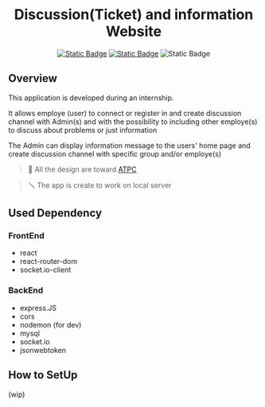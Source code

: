 <h1 align="center">
Discussion(Ticket) and information Website
</h1>

<center>


[![Static Badge](https://img.shields.io/badge/Made%20By-R%C3%A0f-blue?style=for-the-badge&labelColor=white&color=purple)](https://github.com/raphael-tlm)
[![Static Badge](https://img.shields.io/badge/Made%20For-ATPC-blue?style=for-the-badge&labelColor=black&color=lime&link=https%3A%2F%2Fatpc.ovh%2F)](https://atpc.ovh)
![Static Badge](https://img.shields.io/badge/0.0-blue?style=for-the-badge&logo=git&logoSize=auto&labelColor=white&color=white)

</center>

## Overview

This application is developed during an internship.

It allows employe (user) to connect or register in and create discussion channel with Admin(s) and with the possibility to including other employe(s) to discuss about problems or just information

The Admin can display information message to the users' home page and create discussion channel with specific group and/or employe(s)

> 📣 All the design are toward [ATPC](https://atpc.ov)

> 🪛 The app is create to work on local server

## Used Dependency 
### FrontEnd 
- react
- react-router-dom
- socket.io-client

### BackEnd 
- express.JS
- cors
- nodemon (for dev)
- mysql
- socket.io
- jsonwebtoken

## How to SetUp 
(wip)